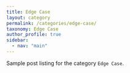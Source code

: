 ```yaml
---
title: Edge Case
layout: category
permalink: /categories/edge-case/
taxonomy: Edge Case
author_profile: true
sidebar: 
  - nav: "main" 
---
```


Sample post listing for the category `Edge Case`.
